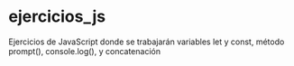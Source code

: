 # ejercicios_js
Ejercicios de JavaScript donde se  trabajarán variables let y const, método prompt(), console.log(), y concatenación
